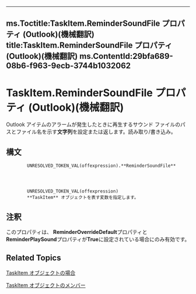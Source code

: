 

---
ms.Toctitle:TaskItem.ReminderSoundFile プロパティ (Outlook)(機械翻訳)
title:TaskItem.ReminderSoundFile プロパティ (Outlook)(機械翻訳)
ms.ContentId:29bfa689-08b6-f963-9ecb-3744b1032062
---
# TaskItem.ReminderSoundFile プロパティ (Outlook)(機械翻訳)




Outlook アイテムのアラームが発生したときに再生するサウンド ファイルのパスとファイル名を示す**文字列**を設定または返します。読み取り/書き込み。

## 構文

            UNRESOLVED_TOKEN_VAL(offexpression).**ReminderSoundFile**




            UNRESOLVED_TOKEN_VAL(offexpression)
            **TaskItem** オブジェクトを表す変数を指定します。



## 注釈
このプロパティは、 **ReminderOverrideDefault**プロパティと**ReminderPlaySound**プロパティが**True**に設定されている場合にのみ有効です。



## Related Topics

[TaskItem オブジェクトの場合](5df8cfa5-5460-a5a1-a130-ba5bca1a0091.md)

[TaskItem オブジェクトのメンバー](97234a76-2fc5-bbe4-2e14-25ae18694fc9.md)





